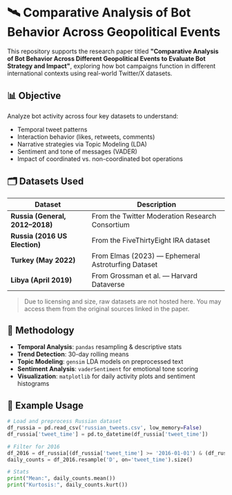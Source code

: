 # 🛰️ Comparative Analysis of Bot Behavior Across Geopolitical Events

This repository supports the research paper titled **"Comparative Analysis of Bot Behavior Across Different Geopolitical Events to Evaluate Bot Strategy and Impact"**, exploring how bot campaigns function in different international contexts using real-world Twitter/X datasets.

## 📊 Objective

Analyze bot activity across four key datasets to understand:
- Temporal tweet patterns
- Interaction behavior (likes, retweets, comments)
- Narrative strategies via Topic Modeling (LDA)
- Sentiment and tone of messages (VADER)
- Impact of coordinated vs. non-coordinated bot operations

## 🗂️ Datasets Used

| Dataset | Description |
|--------|-------------|
| **Russia (General, 2012–2018)** | From the Twitter Moderation Research Consortium |
| **Russia (2016 US Election)** | From the FiveThirtyEight IRA dataset |
| **Turkey (May 2022)** | From Elmas (2023) — Ephemeral Astroturfing Dataset |
| **Libya (April 2019)** | From Grossman et al. — Harvard Dataverse |

> Due to licensing and size, raw datasets are not hosted here. You may access them from the original sources linked in the paper.

## 🧪 Methodology

- **Temporal Analysis**: `pandas` resampling & descriptive stats
- **Trend Detection**: 30-day rolling means
- **Topic Modeling**: `gensim` LDA models on preprocessed text
- **Sentiment Analysis**: `vaderSentiment` for emotional tone scoring
- **Visualization**: `matplotlib` for daily activity plots and sentiment histograms

## 🧾 Example Usage

```python
# Load and preprocess Russian dataset
df_russia = pd.read_csv('russian_tweets.csv', low_memory=False)
df_russia['tweet_time'] = pd.to_datetime(df_russia['tweet_time'])

# Filter for 2016
df_2016 = df_russia[(df_russia['tweet_time'] >= '2016-01-01') & (df_russia['tweet_time'] <= '2016-12-30')]
daily_counts = df_2016.resample('D', on='tweet_time').size()

# Stats
print("Mean:", daily_counts.mean())
print("Kurtosis:", daily_counts.kurt())
